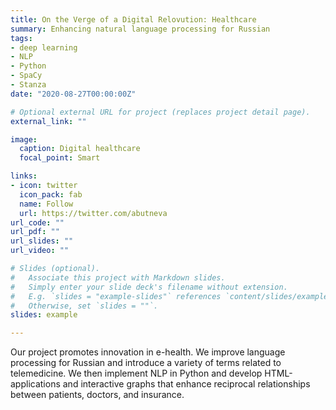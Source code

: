 ```yaml
---
title: On the Verge of a Digital Relovution: Healthcare
summary: Enhancing natural language processing for Russian
tags:
- deep learning
- NLP
- Python
- SpaCy
- Stanza
date: "2020-08-27T00:00:00Z"

# Optional external URL for project (replaces project detail page).
external_link: ""

image:
  caption: Digital healthcare
  focal_point: Smart

links:
- icon: twitter
  icon_pack: fab
  name: Follow
  url: https://twitter.com/abutneva
url_code: ""
url_pdf: ""
url_slides: ""
url_video: ""

# Slides (optional).
#   Associate this project with Markdown slides.
#   Simply enter your slide deck's filename without extension.
#   E.g. `slides = "example-slides"` references `content/slides/example-slides.md`.
#   Otherwise, set `slides = ""`.
slides: example

---
```


Our project promotes innovation in e-health. We improve language processing for Russian and introduce a variety of terms related to telemedicine. We then implement NLP in Python and develop HTML-applications and interactive graphs that enhance reciprocal relationships between patients, doctors, and insurance.
